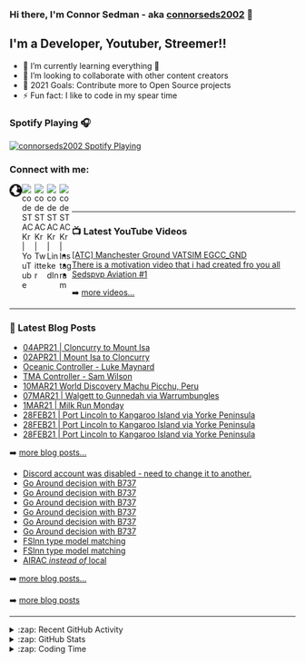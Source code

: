 ### Hi there, I'm Connor Sedman - aka [connorseds2002][website] 👋

## I'm a Developer, Youtuber, Streemer!!

- 🌱 I’m currently learning everything 🤣
- 👯 I’m looking to collaborate with other content creators
- 🥅 2021 Goals: Contribute more to Open Source projects
- ⚡ Fun fact: I like to code in my spear time

### Spotify Playing 🎧

[<img src="https://novatorem.connorseds2002.vercel.app/api/spotify" alt="connorseds2002 Spotify Playing" width="350" />](https://open.spotify.com/user/connor-808)

### Connect with me:

[<img align="left" alt="codeSTACKr.com" width="22px" src="https://raw.githubusercontent.com/iconic/open-iconic/master/svg/globe.svg" />][website]
[<img align="left" alt="codeSTACKr | YouTube" width="22px" src="https://cdn.jsdelivr.net/npm/simple-icons@v3/icons/youtube.svg" />][youtube]
[<img align="left" alt="codeSTACKr | Twitter" width="22px" src="https://cdn.jsdelivr.net/npm/simple-icons@v3/icons/twitter.svg" />][twitter]
[<img align="left" alt="codeSTACKr | LinkedIn" width="22px" src="https://cdn.jsdelivr.net/npm/simple-icons@v3/icons/linkedin.svg" />][linkedin]
[<img align="left" alt="codeSTACKr | Instagram" width="22px" src="https://cdn.jsdelivr.net/npm/simple-icons@v3/icons/instagram.svg" />][instagram]

<br />
<br />

---

### 📺 Latest YouTube Videos

<!-- YOUTUBE:START -->
- [[ATC] Manchester Ground VATSIM EGCC_GND](https://www.youtube.com/watch?v=2gOB_NWOp2o)
- [There is a motivation video that i had created fro you all](https://www.youtube.com/watch?v=cKzpUc_jYaw)
- [Sedspvp Aviation #1](https://www.youtube.com/watch?v=6Z4TeOA4d0A)
<!-- YOUTUBE:END -->

➡️ [more videos...](https://youtube.com/channel/UC6fFV-8lCLLoKYCUAstFbQQ)

---

### 📕 Latest Blog Posts

<!-- BLOG-POST-LIST:START -->
- [04APR21 | Cloncurry to Mount Isa](https://vatpac.org/calendar/event/1681-04apr21-cloncurry-to-mount-isa/)
- [02APR21 | Mount Isa to Cloncurry](https://vatpac.org/calendar/event/1680-02apr21-mount-isa-to-cloncurry/)
- [Oceanic Controller - Luke Maynard](https://vatpac.org/forums/topic/18637-oceanic-controller-luke-maynard/?do=findComment&comment=131111)
- [TMA Controller - Sam Wilson](https://vatpac.org/forums/topic/18636-tma-controller-sam-wilson/?do=findComment&comment=131110)
- [10MAR21 World Discovery Machu Picchu, Peru](https://vatpac.org/calendar/event/1679-10mar21-world-discovery-machu-picchu-peru/)
- [07MAR21 | Walgett to Gunnedah via Warrumbungles](https://vatpac.org/calendar/event/1630-07mar21-walgett-to-gunnedah-via-warrumbungles/?do=findComment&comment=241&tab=comments)
- [1MAR21 | Milk Run Monday](https://vatpac.org/calendar/event/1641-1mar21-milk-run-monday/?do=findComment&comment=240&tab=comments)
- [28FEB21 | Port Lincoln to Kangaroo Island via Yorke Peninsula](https://vatpac.org/calendar/event/1625-28feb21-port-lincoln-to-kangaroo-island-via-yorke-peninsula/?do=findComment&comment=239&tab=comments)
- [28FEB21 | Port Lincoln to Kangaroo Island via Yorke Peninsula](https://vatpac.org/calendar/event/1625-28feb21-port-lincoln-to-kangaroo-island-via-yorke-peninsula/?do=findComment&comment=238&tab=comments)
- [28FEB21 | Port Lincoln to Kangaroo Island via Yorke Peninsula](https://vatpac.org/calendar/event/1625-28feb21-port-lincoln-to-kangaroo-island-via-yorke-peninsula/?do=findComment&comment=237&tab=comments)
<!-- BLOG-POST-LIST:END -->

➡️ [more blog posts...](https://Forums.vatpac.org)
<!-- VATSIM.NET:START -->
- [Discord account was disabled - need to change it to another.](https://forums.vatsim.net/topic/30910-discord-account-was-disabled-need-to-change-it-to-another/?do=findComment&comment=176379)
- [Go Around decision with B737](https://forums.vatsim.net/topic/30890-go-around-decision-with-b737/?do=findComment&comment=176378)
- [Go Around decision with B737](https://forums.vatsim.net/topic/30890-go-around-decision-with-b737/?do=findComment&comment=176377)
- [Go Around decision with B737](https://forums.vatsim.net/topic/30890-go-around-decision-with-b737/?do=findComment&comment=176376)
- [Go Around decision with B737](https://forums.vatsim.net/topic/30890-go-around-decision-with-b737/?do=findComment&comment=176375)
- [Go Around decision with B737](https://forums.vatsim.net/topic/30890-go-around-decision-with-b737/?do=findComment&comment=176374)
- [Go Around decision with B737](https://forums.vatsim.net/topic/30890-go-around-decision-with-b737/?do=findComment&comment=176373)
- [FSInn type model matching](https://forums.vatsim.net/topic/30912-fsinn-type-model-matching/?do=findComment&comment=176372)
- [FSInn type model matching](https://forums.vatsim.net/topic/30912-fsinn-type-model-matching/?do=findComment&comment=176371)
- [AIRAC *instead of* local](https://forums.vatsim.net/topic/30873-airac-instead-of-local/?do=findComment&comment=176370)
<!-- VATSIM.NET:END -->
➡️ [more blog posts...](https://forums.vatsim.net/)

<!-- IVAO.AERO:START -->
<!-- IVAO.AERO:END -->
➡️ [more blog posts](https://forum.ivao.areo/)

---

<details>
  <summary>:zap: Recent GitHub Activity</summary>
  
<!--START_SECTION:activity-->
1. ❗️ Closed issue [#42](https://github.com/jamesgeorge007/github-activity-readme/issues/42) in [jamesgeorge007/github-activity-readme](https://github.com/jamesgeorge007/github-activity-readme)
2. 🗣 Commented on [#12](https://github.com/Connorseds2002/VATUK-vatsys-dataset/issues/12) in [Connorseds2002/VATUK-vatsys-dataset](https://github.com/Connorseds2002/VATUK-vatsys-dataset)
3. 🎉 Merged PR [#1](https://github.com/Connorseds2002/UK-Sector-File/pull/1) in [Connorseds2002/UK-Sector-File](https://github.com/Connorseds2002/UK-Sector-File)
4. 💪 Opened PR [#1](https://github.com/Connorseds2002/UK-Sector-File/pull/1) in [Connorseds2002/UK-Sector-File](https://github.com/Connorseds2002/UK-Sector-File)
5. 💪 Opened PR [#12](https://github.com/Connorseds2002/VATUK-vatsys-dataset/pull/12) in [Connorseds2002/VATUK-vatsys-dataset](https://github.com/Connorseds2002/VATUK-vatsys-dataset)
6. 💪 Opened PR [#11](https://github.com/Connorseds2002/VATUK-vatsys-dataset/pull/11) in [Connorseds2002/VATUK-vatsys-dataset](https://github.com/Connorseds2002/VATUK-vatsys-dataset)
7. 🗣 Commented on [#9](https://github.com/Connorseds2002/VATUK-vatsys-dataset/issues/9) in [Connorseds2002/VATUK-vatsys-dataset](https://github.com/Connorseds2002/VATUK-vatsys-dataset)
8. ❗️ Opened issue [#10](https://github.com/Connorseds2002/VATUK-vatsys-dataset/issues/10) in [Connorseds2002/VATUK-vatsys-dataset](https://github.com/Connorseds2002/VATUK-vatsys-dataset)
9. 💪 Opened PR [#8](https://github.com/Connorseds2002/VATUK-vatsys-dataset/pull/8) in [Connorseds2002/VATUK-vatsys-dataset](https://github.com/Connorseds2002/VATUK-vatsys-dataset)
10. 🎉 Merged PR [#6](https://github.com/Connorseds2002/VATUK-vatsys-dataset/pull/6) in [Connorseds2002/VATUK-vatsys-dataset](https://github.com/Connorseds2002/VATUK-vatsys-dataset)
<!--END_SECTION:activity-->

</details>

<details>
  <summary>:zap: GitHub Stats</summary>

  <img align="left" alt="connorseds2002's GitHub Stats" src="http://github-readme-stats.connorseds2002.vercel.app/api?username=connorseds2002&show_icons=true&hide_border=true" />
<img align="left" alt="connorseds2002's GitHub Top Langs" src="http://github-readme-stats.connorseds2002.vercel.app/api/top-langs/?username=connorseds2002&layout=compact2&show_icons=true&hide_border=true" />

</details>

<details>
  <summary>:zap: Coding Time</summary>
  <a href="https://wakatime.com"><img src="https://wakatime.com/share/@connorseds2002/fbe24d6b-ddb8-468c-bf02-701ed789a553.png" /></a>

</details>

[website]: https://vatpac.org
[twitter]: https://twitter.com/connorsedman11
[youtube]: https://youtube.com/channel/UC6fFV-8lCLLoKYCUAstFbQQ
[instagram]: https://instagram.com/
[linkedin]: https://linkedin.com/in/
